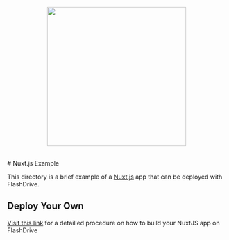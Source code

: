 <p align="center"><a href="https://devcenter.flashdrive.io/deploy-nuxtjs-on-flashdrive-io/"><img align="center" style="width:320px" src="https://devcenter.flashdrive.io/wp-content/uploads/2020/10/cropped-flashdrive-full-logo-2.png"/></a></p><br/>
# Nuxt.js Example

This directory is a brief example of a [Nuxt.js](https://nuxtjs.org) app that can be deployed with FlashDrive.

## Deploy Your Own

[Visit this link](https://devcenter.flashdrive.io/deploy-nuxtjs-on-flashdrive-io/) for a detailled procedure on how to build your NuxtJS app on FlashDrive

